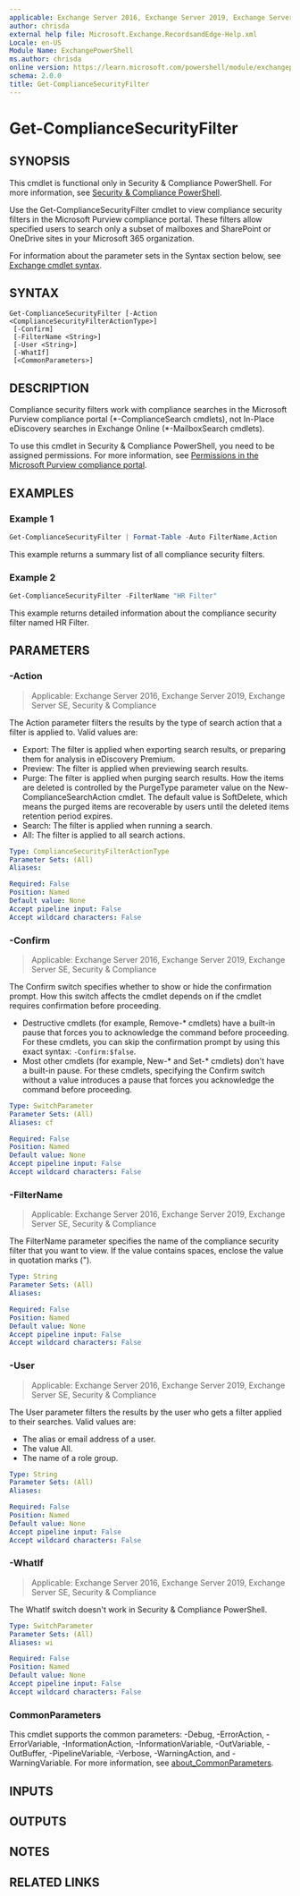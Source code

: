 ```yaml
---
applicable: Exchange Server 2016, Exchange Server 2019, Exchange Server SE, Security & Compliance
author: chrisda
external help file: Microsoft.Exchange.RecordsandEdge-Help.xml
Locale: en-US
Module Name: ExchangePowerShell
ms.author: chrisda
online version: https://learn.microsoft.com/powershell/module/exchangepowershell/get-compliancesecurityfilter
schema: 2.0.0
title: Get-ComplianceSecurityFilter
---
```


# Get-ComplianceSecurityFilter

## SYNOPSIS
This cmdlet is functional only in Security & Compliance PowerShell. For more information, see [Security & Compliance PowerShell](https://learn.microsoft.com/powershell/exchange/scc-powershell).

Use the Get-ComplianceSecurityFilter cmdlet to view compliance security filters in the Microsoft Purview compliance portal. These filters allow specified users to search only a subset of mailboxes and SharePoint or OneDrive sites in your Microsoft 365 organization.

For information about the parameter sets in the Syntax section below, see [Exchange cmdlet syntax](https://learn.microsoft.com/powershell/exchange/exchange-cmdlet-syntax).

## SYNTAX

```
Get-ComplianceSecurityFilter [-Action <ComplianceSecurityFilterActionType>]
 [-Confirm]
 [-FilterName <String>]
 [-User <String>]
 [-WhatIf]
 [<CommonParameters>]
```

## DESCRIPTION
Compliance security filters work with compliance searches in the Microsoft Purview compliance portal (\*-ComplianceSearch cmdlets), not In-Place eDiscovery searches in Exchange Online (\*-MailboxSearch cmdlets).

To use this cmdlet in Security & Compliance PowerShell, you need to be assigned permissions. For more information, see [Permissions in the Microsoft Purview compliance portal](https://learn.microsoft.com/purview/microsoft-365-compliance-center-permissions).

## EXAMPLES

### Example 1
```powershell
Get-ComplianceSecurityFilter | Format-Table -Auto FilterName,Action
```

This example returns a summary list of all compliance security filters.

### Example 2
```powershell
Get-ComplianceSecurityFilter -FilterName "HR Filter"
```

This example returns detailed information about the compliance security filter named HR Filter.

## PARAMETERS

### -Action

> Applicable: Exchange Server 2016, Exchange Server 2019, Exchange Server SE, Security & Compliance

The Action parameter filters the results by the type of search action that a filter is applied to. Valid values are:

- Export: The filter is applied when exporting search results, or preparing them for analysis in eDiscovery Premium.
- Preview: The filter is applied when previewing search results.
- Purge: The filter is applied when purging search results. How the items are deleted is controlled by the PurgeType parameter value on the New-ComplianceSearchAction cmdlet. The default value is SoftDelete, which means the purged items are recoverable by users until the deleted items retention period expires.
- Search: The filter is applied when running a search.
- All: The filter is applied to all search actions.

```yaml
Type: ComplianceSecurityFilterActionType
Parameter Sets: (All)
Aliases:

Required: False
Position: Named
Default value: None
Accept pipeline input: False
Accept wildcard characters: False
```

### -Confirm

> Applicable: Exchange Server 2016, Exchange Server 2019, Exchange Server SE, Security & Compliance

The Confirm switch specifies whether to show or hide the confirmation prompt. How this switch affects the cmdlet depends on if the cmdlet requires confirmation before proceeding.

- Destructive cmdlets (for example, Remove-\* cmdlets) have a built-in pause that forces you to acknowledge the command before proceeding. For these cmdlets, you can skip the confirmation prompt by using this exact syntax: `-Confirm:$false`.
- Most other cmdlets (for example, New-\* and Set-\* cmdlets) don't have a built-in pause. For these cmdlets, specifying the Confirm switch without a value introduces a pause that forces you acknowledge the command before proceeding.

```yaml
Type: SwitchParameter
Parameter Sets: (All)
Aliases: cf

Required: False
Position: Named
Default value: None
Accept pipeline input: False
Accept wildcard characters: False
```

### -FilterName

> Applicable: Exchange Server 2016, Exchange Server 2019, Exchange Server SE, Security & Compliance

The FilterName parameter specifies the name of the compliance security filter that you want to view. If the value contains spaces, enclose the value in quotation marks (").

```yaml
Type: String
Parameter Sets: (All)
Aliases:

Required: False
Position: Named
Default value: None
Accept pipeline input: False
Accept wildcard characters: False
```

### -User

> Applicable: Exchange Server 2016, Exchange Server 2019, Exchange Server SE, Security & Compliance

The User parameter filters the results by the user who gets a filter applied to their searches. Valid values are:

- The alias or email address of a user.
- The value All.
- The name of a role group.

```yaml
Type: String
Parameter Sets: (All)
Aliases:

Required: False
Position: Named
Default value: None
Accept pipeline input: False
Accept wildcard characters: False
```

### -WhatIf

> Applicable: Exchange Server 2016, Exchange Server 2019, Exchange Server SE, Security & Compliance

The WhatIf switch doesn't work in Security & Compliance PowerShell.

```yaml
Type: SwitchParameter
Parameter Sets: (All)
Aliases: wi

Required: False
Position: Named
Default value: None
Accept pipeline input: False
Accept wildcard characters: False
```

### CommonParameters
This cmdlet supports the common parameters: -Debug, -ErrorAction, -ErrorVariable, -InformationAction, -InformationVariable, -OutVariable, -OutBuffer, -PipelineVariable, -Verbose, -WarningAction, and -WarningVariable. For more information, see [about_CommonParameters](https://go.microsoft.com/fwlink/p/?LinkID=113216).

## INPUTS

## OUTPUTS

## NOTES

## RELATED LINKS
